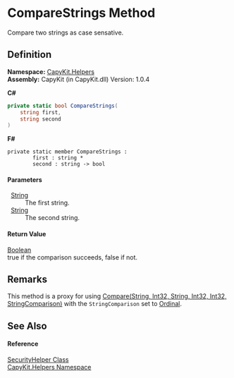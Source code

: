 # CompareStrings Method


Compare two strings as case sensative.



## Definition
**Namespace:** <a href="N_CapyKit_Helpers.md">CapyKit.Helpers</a>  
**Assembly:** CapyKit (in CapyKit.dll) Version: 1.0.4

**C#**
``` C#
private static bool CompareStrings(
	string first,
	string second
)
```
**F#**
``` F#
private static member CompareStrings : 
        first : string * 
        second : string -> bool 
```



#### Parameters
<dl><dt>  <a href="https://learn.microsoft.com/dotnet/api/system.string" target="_blank" rel="noopener noreferrer">String</a></dt><dd>The first string.</dd><dt>  <a href="https://learn.microsoft.com/dotnet/api/system.string" target="_blank" rel="noopener noreferrer">String</a></dt><dd>The second string.</dd></dl>

#### Return Value
<a href="https://learn.microsoft.com/dotnet/api/system.boolean" target="_blank" rel="noopener noreferrer">Boolean</a>  
true if the comparison succeeds, false if not.

## Remarks
This method is a proxy for using <a href="https://learn.microsoft.com/dotnet/api/system.string.compare#system-string-compare(system-string-system-int32-system-string-system-int32-system-int32-system-stringcomparison)" target="_blank" rel="noopener noreferrer">Compare(String, Int32, String, Int32, Int32, StringComparison)</a> with the `StringComparison` set to <a href="https://learn.microsoft.com/dotnet/api/system.stringcomparison#system-stringcomparison-ordinal" target="_blank" rel="noopener noreferrer">Ordinal</a>.

## See Also


#### Reference
<a href="T_CapyKit_Helpers_SecurityHelper.md">SecurityHelper Class</a>  
<a href="N_CapyKit_Helpers.md">CapyKit.Helpers Namespace</a>  
